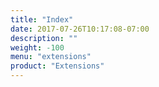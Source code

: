 ```yaml
---
title: "Index"
date: 2017-07-26T10:17:08-07:00
description: ""
weight: -100
menu: "extensions"
product: "Extensions"
---
```


